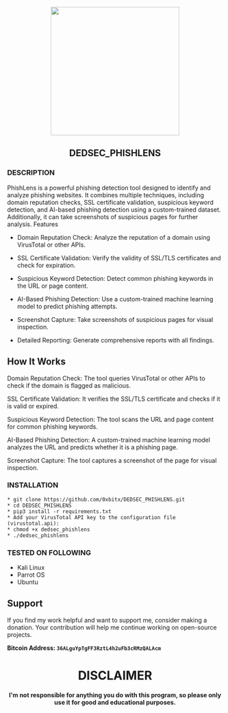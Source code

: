 
<p align="center">
<img src="https://media3.giphy.com/media/v1.Y2lkPTc5MGI3NjExMHI5bG13MjNldzltMjFiaWs4emJqa2FtMmN1dHNqNjFvd2NqMXQ0MiZlcD12MV9pbnRlcm5hbF9naWZfYnlfaWQmY3Q9Zw/kliStk02WKPkHxDUCb/giphy.webp", width="300", height="300">
</p>

<h2 align="center">DEDSEC_PHISHLENS</h2>

### DESCRIPTION
PhishLens is a powerful phishing detection tool designed to identify and analyze phishing websites. It combines multiple techniques, including domain reputation checks, SSL certificate validation, suspicious keyword detection, and AI-based phishing detection using a custom-trained dataset. Additionally, it can take screenshots of suspicious pages for further analysis.
Features

  * Domain Reputation Check: Analyze the reputation of a domain using VirusTotal or other APIs.
  
  * SSL Certificate Validation: Verify the validity of SSL/TLS certificates and check for expiration.
  
  * Suspicious Keyword Detection: Detect common phishing keywords in the URL or page content.
  
  * AI-Based Phishing Detection: Use a custom-trained machine learning model to predict phishing attempts.
  
  * Screenshot Capture: Take screenshots of suspicious pages for visual inspection.
  
  * Detailed Reporting: Generate comprehensive reports with all findings.

## How It Works
  Domain Reputation Check:
        The tool queries VirusTotal or other APIs to check if the domain is flagged as malicious.

  SSL Certificate Validation:
        It verifies the SSL/TLS certificate and checks if it is valid or expired.

  Suspicious Keyword Detection:
        The tool scans the URL and page content for common phishing keywords.

  AI-Based Phishing Detection:
        A custom-trained machine learning model analyzes the URL and predicts whether it is a phishing page.
  
  Screenshot Capture:
        The tool captures a screenshot of the page for visual inspection.
        
### INSTALLATION
    * git clone https://github.com/0xbitx/DEDSEC_PHISHLENS.git
    * cd DEDSEC_PHISHLENS
    * pip3 install -r requirements.txt
    * Add your VirusTotal API key to the configuration file (virustotal.api):
    * chmod +x dedsec_phishlens
    * ./dedsec_phishlens

### TESTED ON FOLLOWING
* Kali Linux 
* Parrot OS 
* Ubuntu

## Support

If you find my work helpful and want to support me, consider making a donation. Your contribution will help me continue working on open-source projects.

**Bitcoin Address: `36ALguYpTgFF3RztL4h2uFb3cRMzQALAcm`**
   
<h1 align="center"> DISCLAIMER </h1>

<h4 align="center">I'm not responsible for anything you do with this program, so please only use it for good and educational purposes. </h4>
